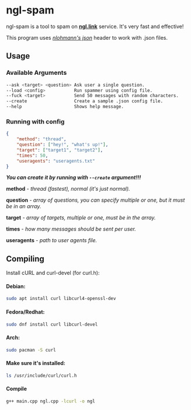 # ngl-spam
ngl-spam is a tool to spam on **[ngl.link](https://ngl.link/)** service. It's very fast and effective!

This program uses *[nlohmann's json](https://github.com/nlohmann/json)* header to work with .json files.
## Usage
### Available Arguments
```bash
--ask <target> <question> Ask user a single question.
--load <config>           Run spammer using config file. 
--fuck <target>           Send 50 messages with random characters.
--create                  Create a sample .json config file.
--help                    Shows help message.
```

### Running with config

```json
{
    "method": "thread", 
    "question": ["hey!", "what's up!"],
    "target": ["target1", "target2"],
    "times": 50,
    "useragents": "useragents.txt"
}
```
***You can create it by running with `--create` argument!!!***

**method** - *thread (fastest), normal (it's just normal).*

**question** - *array of questions, you can specify multiple or one, but it must be in an array.*

**target** - *array of targets, multiple or one, must be in the array.*

**times** - *how many messages should be sent per user.*

**useragents** - *path to user agents file.*

## Compiling
Install cURL and curl-devel (for curl.h):

#### Debian:
```bash
sudo apt install curl libcurl4-openssl-dev
```
#### Fedora/Redhat:
```bash
sudo dnf install curl libcurl-devel
```
#### Arch:
```bash
sudo pacman -S curl
```
#### Make sure it's installed:
```bash
ls /usr/include/curl/curl.h
```
#### Compile
```bash
g++ main.cpp ngl.cpp -lcurl -o ngl
```
